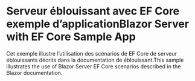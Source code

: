 # <a name="blazor-server-with-ef-core-sample-app"></a><span data-ttu-id="6cb3e-101">Serveur éblouissant avec EF Core exemple d’application</span><span class="sxs-lookup"><span data-stu-id="6cb3e-101">Blazor Server with EF Core Sample App</span></span>

<span data-ttu-id="6cb3e-102">Cet exemple illustre l’utilisation des scénarios de EF Core de serveur éblouissants décrits dans la documentation de éblouissant.</span><span class="sxs-lookup"><span data-stu-id="6cb3e-102">This sample illustrates the use of Blazor Server EF Core scenarios described in the Blazor documentation.</span></span>

